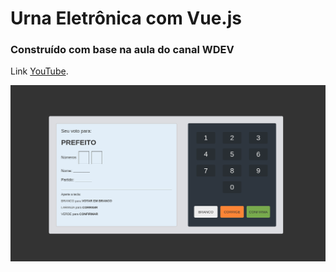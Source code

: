 # Urna Eletrônica com Vue.js

### Construído com base na aula do canal WDEV
Link [YouTube](https://youtu.be/vYTYZW0pYaM).

![image](src/assets/urna.png)
